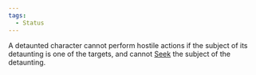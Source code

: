 ```yaml
---  
tags:  
  - Status  
---  
```

A detaunted character cannot perform hostile actions if the subject of its detaunting is one of the targets, and cannot [Seek](./Seeker.md) the subject of the detaunting.